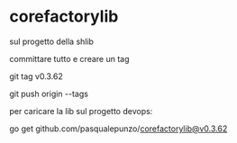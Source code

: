 # corefactorylib

sul progetto della shlib 

committare tutto e creare un tag

git tag v0.3.62

git push origin --tags

 

 

per caricare la lib sul progetto devops:

go get github.com/pasqualepunzo/corefactorylib@v0.3.62